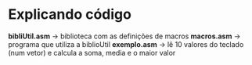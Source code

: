 # Explicando código 

<b>bibliUtil.asm</b> -> biblioteca com as definições de macros 
<b>macros.asm</b> -> programa que utiliza a biblioUtil 
<b>exemplo.asm</b> -> lê 10 valores do teclado (num vetor) e calcula a soma, media e o maior valor